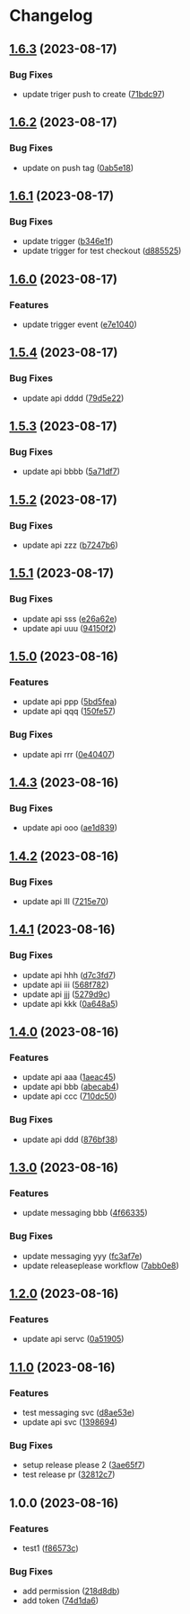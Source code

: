 # Changelog

## [1.6.3](https://github.com/Nitik-git/actionsGeneric/compare/v1.6.2...v1.6.3) (2023-08-17)


### Bug Fixes

* update triger push to create ([71bdc97](https://github.com/Nitik-git/actionsGeneric/commit/71bdc977c734cb4cfb6d47818c5b4e778fa331ea))

## [1.6.2](https://github.com/Nitik-git/actionsGeneric/compare/v1.6.1...v1.6.2) (2023-08-17)


### Bug Fixes

* update on push tag ([0ab5e18](https://github.com/Nitik-git/actionsGeneric/commit/0ab5e184f819dd101ea3ef6f6b723c1e6124fa79))

## [1.6.1](https://github.com/Nitik-git/actionsGeneric/compare/v1.6.0...v1.6.1) (2023-08-17)


### Bug Fixes

* update trigger ([b346e1f](https://github.com/Nitik-git/actionsGeneric/commit/b346e1f6c5c3f558a69ba296b7e81f75733ffd38))
* update trigger for test checkout ([d885525](https://github.com/Nitik-git/actionsGeneric/commit/d885525b65be26eab282437711dbf3b910714d55))

## [1.6.0](https://github.com/Nitik-git/actionsGeneric/compare/v1.5.4...v1.6.0) (2023-08-17)


### Features

* update trigger event ([e7e1040](https://github.com/Nitik-git/actionsGeneric/commit/e7e1040b5d26185f224c5e6cc97804aeeff5d6c2))

## [1.5.4](https://github.com/Nitik-git/actionsGeneric/compare/v1.5.3...v1.5.4) (2023-08-17)


### Bug Fixes

* update api dddd ([79d5e22](https://github.com/Nitik-git/actionsGeneric/commit/79d5e2252cad1c9b085f5952295051584132ccb9))

## [1.5.3](https://github.com/Nitik-git/actionsGeneric/compare/v1.5.2...v1.5.3) (2023-08-17)


### Bug Fixes

* update api bbbb ([5a71df7](https://github.com/Nitik-git/actionsGeneric/commit/5a71df7aadd9862d72b3d2b2ee3f873d56823136))

## [1.5.2](https://github.com/Nitik-git/actionsGeneric/compare/v1.5.1...v1.5.2) (2023-08-17)


### Bug Fixes

* update api zzz ([b7247b6](https://github.com/Nitik-git/actionsGeneric/commit/b7247b60036c7bc5d04d51922faa615a8fdbda73))

## [1.5.1](https://github.com/Nitik-git/actionsGeneric/compare/v1.5.0...v1.5.1) (2023-08-17)


### Bug Fixes

* update api sss ([e26a62e](https://github.com/Nitik-git/actionsGeneric/commit/e26a62e4ddc7de2df11a51b2bab4ee86a5847e57))
* update api uuu ([94150f2](https://github.com/Nitik-git/actionsGeneric/commit/94150f27e3e19770674354b2d3dd6e588bbe42a7))

## [1.5.0](https://github.com/Nitik-git/actionsGeneric/compare/v1.4.3...v1.5.0) (2023-08-16)


### Features

* update api ppp ([5bd5fea](https://github.com/Nitik-git/actionsGeneric/commit/5bd5fea60632d844b4b44bfb7eccf06aae9a49e0))
* update api qqq ([150fe57](https://github.com/Nitik-git/actionsGeneric/commit/150fe57ca1f42d21b140e8002c4d31128e863d0a))


### Bug Fixes

* update api rrr ([0e40407](https://github.com/Nitik-git/actionsGeneric/commit/0e404074a7d6fe46122c0821c73649860e8b6db4))

## [1.4.3](https://github.com/Nitik-git/actionsGeneric/compare/v1.4.2...v1.4.3) (2023-08-16)


### Bug Fixes

* update api ooo ([ae1d839](https://github.com/Nitik-git/actionsGeneric/commit/ae1d8395f13b163d4a648616c345a4e3956b6c23))

## [1.4.2](https://github.com/Nitik-git/actionsGeneric/compare/v1.4.1...v1.4.2) (2023-08-16)


### Bug Fixes

* update api lll ([7215e70](https://github.com/Nitik-git/actionsGeneric/commit/7215e701bc08c95d4645c943eb314ddffa17e9f5))

## [1.4.1](https://github.com/Nitik-git/actionsGeneric/compare/v1.4.0...v1.4.1) (2023-08-16)


### Bug Fixes

* update api hhh ([d7c3fd7](https://github.com/Nitik-git/actionsGeneric/commit/d7c3fd78796d849313075082861180f7f08988d8))
* update api iii ([568f782](https://github.com/Nitik-git/actionsGeneric/commit/568f7824c86dd08163635db24c087fa5c4bdd91b))
* update api jjj ([5279d9c](https://github.com/Nitik-git/actionsGeneric/commit/5279d9ccf8558e2cb9cd656b12f1dfa513c7b676))
* update api kkk ([0a648a5](https://github.com/Nitik-git/actionsGeneric/commit/0a648a501706891859b6607032691fd8b46f2180))

## [1.4.0](https://github.com/Nitik-git/actionsGeneric/compare/v1.3.0...v1.4.0) (2023-08-16)


### Features

* update api aaa ([1aeac45](https://github.com/Nitik-git/actionsGeneric/commit/1aeac45ebf481cef662a865d2eb33946d96ee406))
* update api bbb ([abecab4](https://github.com/Nitik-git/actionsGeneric/commit/abecab410c1e39c8c19cb14cad16ce3368d505f3))
* update api ccc ([710dc50](https://github.com/Nitik-git/actionsGeneric/commit/710dc50b6900fa80560873e78b55bb832c12bc4d))


### Bug Fixes

* update api ddd ([876bf38](https://github.com/Nitik-git/actionsGeneric/commit/876bf381ff7b5b68679c019b946f39c2efea1369))

## [1.3.0](https://github.com/Nitik-git/actionsGeneric/compare/v1.2.0...v1.3.0) (2023-08-16)


### Features

* update messaging bbb ([4f66335](https://github.com/Nitik-git/actionsGeneric/commit/4f66335346520e53f054cd81c9053f787d505367))


### Bug Fixes

* update messaging yyy ([fc3af7e](https://github.com/Nitik-git/actionsGeneric/commit/fc3af7ef00dcc4efe8bc7a5ec783f5d1edfe9359))
* update releaseplease workflow ([7abb0e8](https://github.com/Nitik-git/actionsGeneric/commit/7abb0e8cc2d56471c5a37ef00ffda84f2542e813))

## [1.2.0](https://github.com/Nitik-git/actionsGeneric/compare/v1.1.0...v1.2.0) (2023-08-16)


### Features

* update api servc ([0a51905](https://github.com/Nitik-git/actionsGeneric/commit/0a51905fa75d7489d0224f170e870a7ad91b2409))

## [1.1.0](https://github.com/Nitik-git/actionsGeneric/compare/v1.0.0...v1.1.0) (2023-08-16)


### Features

* test messaging svc ([d8ae53e](https://github.com/Nitik-git/actionsGeneric/commit/d8ae53ee9fb026ff1ab60854b4a4c175fedfe8a5))
* update api svc ([1398694](https://github.com/Nitik-git/actionsGeneric/commit/1398694e239851ccc0163bbcbb3e57be5f010d54))


### Bug Fixes

* setup release please 2 ([3ae65f7](https://github.com/Nitik-git/actionsGeneric/commit/3ae65f7cd65a7e441e5a7c7d7250bf4d35cbb7f6))
* test release pr ([32812c7](https://github.com/Nitik-git/actionsGeneric/commit/32812c77fc11bbbd128b0c651a902c7cf599e832))

## 1.0.0 (2023-08-16)


### Features

* test1 ([f86573c](https://github.com/Nitik-git/actionsGeneric/commit/f86573c453353c7fd5f51aa2768cd976ff0efca4))


### Bug Fixes

* add permission ([218d8db](https://github.com/Nitik-git/actionsGeneric/commit/218d8dbab0bc2a8a9a94eda7babf11214e874b27))
* add token ([74d1da6](https://github.com/Nitik-git/actionsGeneric/commit/74d1da6f246fc1730e2428d7311ef5372d53cb54))
